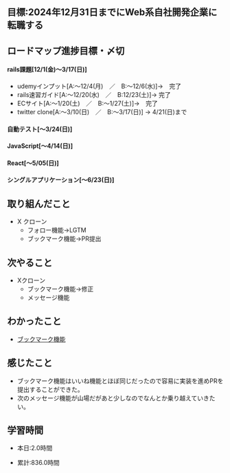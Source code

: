 ## 目標:2024年12月31日までにWeb系自社開発企業に転職する

## ロードマップ進捗目標・〆切
#### rails課題[12/1(金)～3/17(日)]
* udemyインプット[A:～12/4(月)　／　B:～12/6(水)]→　完了
* rails速習ガイド[A:～12/20(水)　／　B:12/23(土)]→  完了
* ECサイト[A:～1/20(土)　／　B:～1/27(土)]→　完了
* twitter clone[A:～3/10(日)　／　B:～3/17(日)] → 4/21(日)まで

#### 自動テスト[～3/24(日)]
#### JavaScript[～4/14(日)]
#### React[～5/05(日)]
#### シングルアプリケーション[～6/23(日)]


## 取り組んだこと
- X クローン
  - フォロー機能→LGTM
  - ブックマーク機能→PR提出



## 次やること
- Xクローン
  - ブックマーク機能→修正
  - メッセージ機能
  
## わかったこと
* [ブックマーク機能](https://cherry-beat-86e.notion.site/rails-8a27f48a6f474c899bf248e6c47cfc9f?pvs=4)



## 感じたこと
* ブックマーク機能はいいね機能とほぼ同じだったので容易に実装を進めPRを提出することができた。
* 次のメッセージ機能が山場だがあと少しなのでなんとか乗り越えていきたい。

## 学習時間
- 本日:2.0時間

- 累計:836.0時間